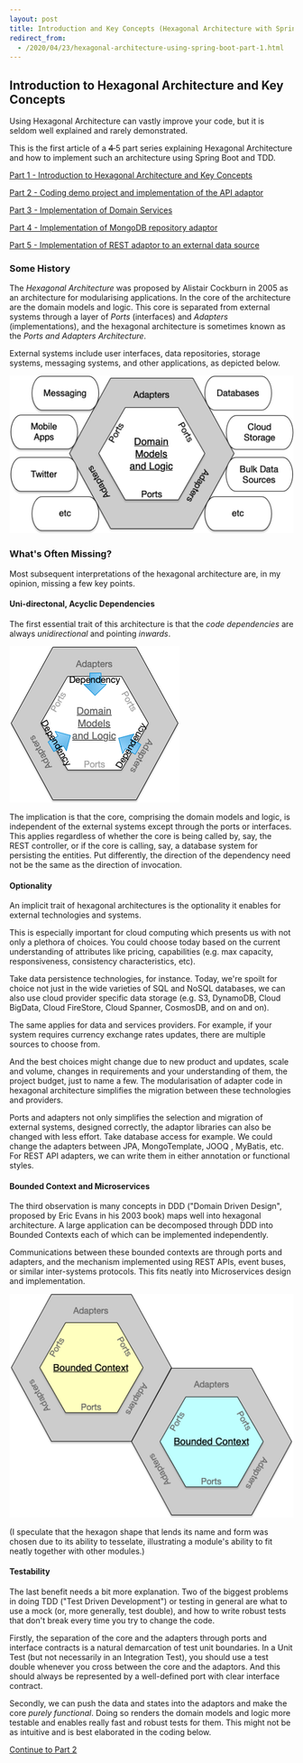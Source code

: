 ```yaml
---
layout: post
title: Introduction and Key Concepts (Hexagonal Architecture with Spring Boot — Part 1)
redirect_from:
  - /2020/04/23/hexagonal-architecture-using-spring-boot-part-1.html
---
```


## Introduction to Hexagonal Architecture and Key Concepts

Using Hexagonal Architecture can vastly improve your code, but it is seldom well explained and rarely demonstrated.

This is the first article of a <s> 4 </s> 5 part series explaining Hexagonal Architecture and how to implement such an architecture using Spring Boot and TDD.

[Part 1 - Introduction to Hexagonal Architecture and Key Concepts](/2020/04/23/hexagonal-architecture-part-1.html)

[Part 2 - Coding demo project and implementation of the API adaptor](/2020/04/23/hexagonal-architecture-part-2.html)

[Part 3 - Implementation of Domain Services](/2020/04/27/hexagonal-architecture-part-3.html)

[Part 4 - Implementation of MongoDB repository adaptor](/2020/04/27/hexagonal-architecture-part-4.html)

[Part 5 - Implementation of REST adaptor to an external data source](/2020/04/27/hexagonal-architecture-part-5.html)

### Some History

The *Hexagonal Architecture* was proposed by Alistair Cockburn in 2005 as an architecture for modularising applications. In the core of the architecture are the domain models and logic. This core is separated from external systems through a layer of *Ports* (interfaces) and *Adapters* (implementations), and the hexagonal architecture is sometimes known as the *Ports and Adapters Architecture*. 

External systems include user interfaces, data repositories, storage systems, messaging systems, and other applications, as depicted below.

![Hexagonal Architecture](/images/hexagonal-architecture.png)

### What's Often Missing?

Most subsequent interpretations of the hexagonal architecture are, in my opinion, missing a few key points.

#### Uni-directonal, Acyclic Dependencies

The first essential trait of this architecture is that the *code dependencies* are always *unidirectional* and pointing *inwards*.

![Inward, Acyclic Dependencies](/images/inward-acyclic-dependencies.png)

The implication is that the core, comprising the domain models and logic, is independent of the external systems except through the ports or interfaces. This applies regardless of whether the core is being called by, say, the REST controller, or if the core is calling, say, a database system for persisting the entities. Put differently, the direction of the dependency need not be the same as the direction of invocation.

#### Optionality

An implicit trait of hexagonal architectures is the optionality it enables for external technologies and systems.

This is especially important for cloud computing which presents us with not only a plethora of choices. You could choose today based on the current understanding of attributes like pricing, capabilities (e.g. max capacity, responsiveness, consistency characteristics, etc).

Take data persistence technologies, for instance. Today, we're spoilt for choice not just in the wide varieties of SQL and NoSQL databases, we can also use cloud provider specific data storage (e.g. S3, DynamoDB, Cloud BigData, Cloud FireStore, Cloud Spanner, CosmosDB, and on and on).

The same applies for data and services providers. For example, if your system requires currency exchange rates updates, there are multiple sources to choose from.

And the best choices might change due to new product and updates, scale and volume, changes in requirements and your understanding of them, the project budget, just to name a few. The modularisation of adapter code in hexagonal architecture simplifies the migration between these technologies and providers.

Ports and adapters not only simplifies the selection and migration of external systems, designed correctly, the adaptor libraries can also be changed with less effort. Take database access for example. We could change the adapters between JPA, MongoTemplate, JOOQ , MyBatis, etc. For REST API adapters, we can write them in either annotation or functional styles.

#### Bounded Context and Microservices

The third observation is many concepts in DDD ("Domain Driven Design",  proposed by Eric Evans in his 2003 book) maps well into hexagonal architecture. A large application can be decomposed through DDD into Bounded Contexts each of which can be implemented independently.

Communications between these bounded contexts are through ports and adapters, and the mechanism implemented using REST APIs, event buses, or similar inter-systems protocols. This fits neatly into Microservices design and implementation.

![Bounded Context](/images/bounded-context.png)

(I speculate that the hexagon shape that lends its name and form was chosen due to its ability to tesselate, illustrating a module's ability to fit neatly together with other modules.)

#### Testability

The last benefit needs a bit more explanation. Two of the biggest problems in doing TDD ("Test Driven Development") or testing in general are what to use a mock (or, more generally, test double), and how to write robust tests that don't break every time you try to change the code.

Firstly, the separation of the core and the adapters through ports and interface contracts is a natural demarcation of test unit boundaries. In a Unit Test (but not necessarily in an Integration Test), you should use a test double whenever you cross between the core and the adaptors. And this should always be represented by a well-defined port with clear interface contract.

Secondly, we can push the data and states into the adaptors and make the core *purely functional*. Doing so renders the domain models and logic more testable and enables really fast and robust tests for them. This might not be as intuitive and is best elaborated in the coding below.

[Continue to Part 2](/2020/04/23/hexagonal-architecture-part-2.html)

